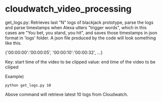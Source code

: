 # cloudwatch_video_processing

get_logs.py: Retrieves last "N" logs of blackjack prototype, parse the logs and parse timestamps when Alexa utters "trigger words", which in this cases are "You bet, you stand, you hit", and saves those timestamps in json format in 'logs' folder. A json file produced by the code will look something like this.

{'00:00:00':'00:00:05',
'00:00:10':'00:00:32',
...}

Key: start time of the video to be clipped
value: end time of the video to be cliiped


Example)
```
python get_logs.py 10 
```

Above command will retrieve latest 10 logs from Cloudwatch. 
